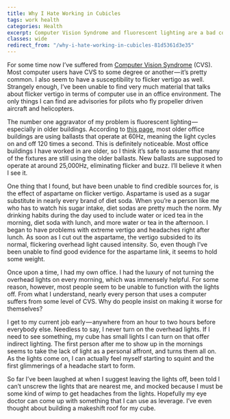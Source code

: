 ```yaml
---
title: Why I Hate Working in Cubicles
tags: work health
categories: Health
excerpt: Computer Vision Syndrome and fluorescent lighting are a bad combination.
classes: wide
redirect_from: "/why-i-hate-working-in-cubicles-81d5361d3e35"
---
```


For some time now I’ve suffered from [Computer Vision Syndrome](http://www.mdsupport.org/library/cvs.html) (CVS). Most computer users have CVS to some degree or another — it’s pretty common. I also seem to have a susceptibility to flicker vertigo as well. Strangely enough, I’ve been unable to find very much material that talks about flicker vertigo in terms of computer use in an office environment. The only things I can find are advisories for pilots who fly propeller driven aircraft and helicopters.

The number one aggravator of my problem is fluorescent lighting — especially in older buildings. According to [this page](http://www.scif.com/news-info/lc-bulletins/ballasts.htm), most older office buildings are using ballasts that operate at 60Hz, meaning the light cycles on and off 120 times a second. This is definitely noticeable. Most office buildings I have worked in are older, so I think it’s safe to assume that many of the fixtures are still using the older ballasts. New ballasts are supposed to operate at around 25,000Hz, eliminating flicker and buzz. I’ll believe it when I see it.

One thing that I found, but have been unable to find credible sources for, is the effect of aspartame on flicker vertigo. Aspartame is used as a sugar substitute in nearly every brand of diet soda. When you’re a person like me who has to watch his sugar intake, diet sodas are pretty much the norm. My drinking habits during the day used to include water or iced tea in the morning, diet soda with lunch, and more water or tea in the afternoon. I began to have problems with extreme vertigo and headaches right after lunch. As soon as I cut out the aspartame, the vertigo subsided to its normal, flickering overhead light caused intensity. So, even though I’ve been unable to find good evidence for the aspartame link, it seems to hold some weight.

Once upon a time, I had my own office. I had the luxury of not turning the overhead lights on every morning, which was immensely helpful. For some reason, however, most people seem to be unable to function with the lights off. From what I understand, nearly every person that uses a computer suffers from some level of CVS. Why do people insist on making it worse for themselves?

I get to my current job early — anywhere from an hour to two hours before everybody else. Needless to say, I never turn on the overhead lights. If I need to see something, my cube has small lights I can turn on that offer indirect lighting. The first person after me to show up in the mornings seems to take the lack of light as a personal affront, and turns them all on. As the lights come on, I can actually feel myself starting to squint and the first glimmerings of a headache start to form.

So far I’ve been laughed at when I suggest leaving the lights off, been told I can’t unscrew the lights that are nearest me, and mocked because I must be some kind of wimp to get headaches from the lights. Hopefully my eye doctor can come up with something that I can use as leverage. I’ve even thought about building a makeshift roof for my cube.
